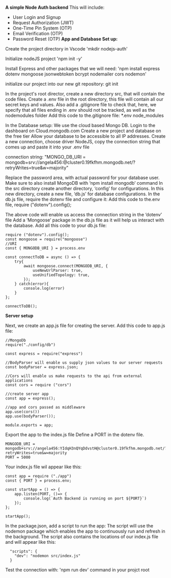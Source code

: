 **A simple Node Auth backend**
  This will include:
-	User Login and Signup
-	Request Authorization (JWT)
-	One-Time Pin System (OTP)
-	Email Verification (OTP)
-	Password Reset (OTP)
**App and Database Set up:**

Create the project directory in Vscode
'mkdir nodejs-auth'

Initialize nodeJS project
'npm init -y'

Install Express and other packages that we will need:
'npm install express dotenv mongoose jsonwebtoken bcrypt nodemailer cors nodemon'

initialize our project into our new git repository: git init

In the project's root director, create a new directory src, that will contain the code files.
Create a .env file in the root directory, this file will contain all our secret keys and values.
Also add a .gitignore file to check that, here, we specify that all files ending in .env should not be tracked, as well as the nodemodules folder
Add this code to the.gitignore file:
*.env
node_modules

In the Database setup:
We use the cloud based Mongo DB.
Login to the dashboard on Cloud.mongodb.com
Create a new project and database on the free tier
Allow your database to be accessible to all IP addresses.
Create a new connection, choose driver NodeJS, copy the connection string that comes up and paste it into your .env file

connection string:
"MONGO_DB_URI = mongodb+srv://angela456:<password>@cluster0.19fkfhm.mongodb.net/?retryWrites=true&w=majority"

Replace the password area, <password> with actual password for your database user.
Make sure to also install MongoDB with ‘npm install mongodb’ command
In the src directory create another directory, ‘config’ for configurations.
In this new directory, create a new file, ‘db.js’ for database configurations.
In the db.js file, require the dotenv file and configure it:
Add this code to the.env file,
require ("dotenv").config();

The above code will enable us access the connection string in the ‘dotenv’ file
Add a ‘Mongoose’ package in the db.js file as it will help us interact with the database.
Add all this code to your db.js file:

``````````````````````````````````````
require ("dotenv").config();
const mongoose = require("mongoose")
//URI
const { MONGODB_URI } = process.env

const connectToDB = async () => {
    try{
        await mongoose.connect(MONGODB_URI, {
            useNewUrlParser: true,
            useUnifiedTopology: true,
        });
    } catch(error){
        console.log(error)
    }
};

connectToDB();
``````````````````````````````````````

**Server setup**

Next, we create an app.js file for creating the server.
Add this code to app.js file:

``````````````````````````````````````
//MongoDb
require("./config/db")

const express = require("express")

//BodyParser will enable us supply json values to our server requests
const bodyParser = express.json;

//Cors will enable us make requests to the api from external applications
const cors = require ("cors")

//create server app
const app = express();

//app and cors passed as middleware
app.use(cors())
app.use(bodyParser());

module.exports = app;
``````````````````````````````````````

Export the app to the index.js file
Define a PORT in the dotenv file.

``````````````````````````````````````
MONGODB_URI = mongodb+srv://angela456:YIdqH3nQYqDdvstH@cluster0.19fkfhm.mongodb.net/?retryWrites=true&w=majority
PORT = 5000
``````````````````````````````````````

Your index.js file wil appear like this: 
``````````````````````````````````````
const app = require ("./app")
const { PORT } = process.env;

const startApp = () => {
    app.listen(PORT, ()=> {
        console.log(`Auth Backend is running on port ${PORT}`)
    });
};

startApp();
``````````````````````````````````````

In the package.json, add a script to run the app:
The script will use the nodemon package which enables the app to continuously run and refresh in the background.
The script also contains the locations of our index.js file and will appear like this:

``````````````````````````````````````
  "scripts": {
    "dev": "nodemon src/index.js"
  }
``````````````````````````````````````
Test the connection with: 'npm run dev' command in your projct root


